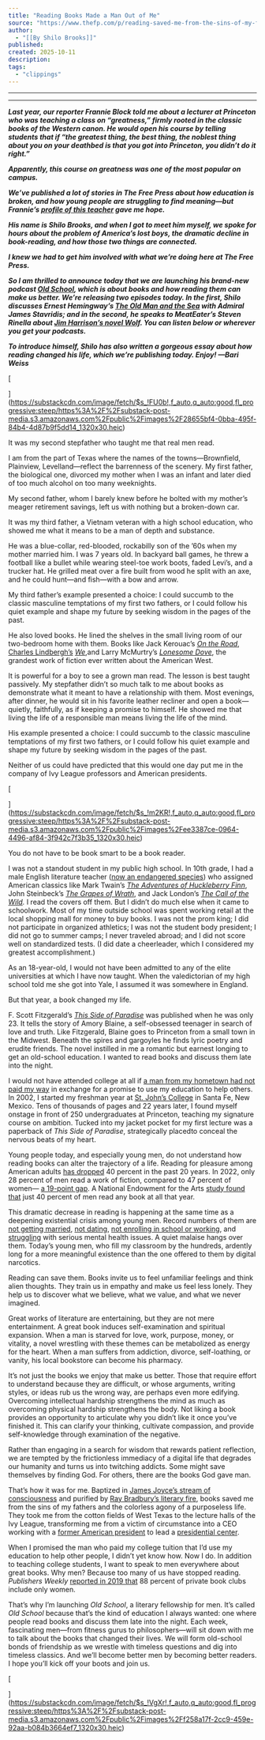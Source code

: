 ```yaml
---
title: "Reading Books Made a Man Out of Me"
source: "https://www.thefp.com/p/reading-saved-me-from-the-sins-of-my-fathers-culture-podcast-old-school"
author:
  - "[[By Shilo Brooks]]"
published:
created: 2025-10-11
description:
tags:
  - "clippings"
---
```

---

---

***Last year, our reporter Frannie Block told me about a lecturer at Princeton who was teaching a class on “greatness,” firmly rooted in the classic books of the Western canon. He would open his course by telling students that if “the greatest thing, the best thing, the noblest thing about you on your deathbed is that you got into Princeton, you didn’t do it right.”***

***Apparently, this course on greatness was one of the most popular on campus.***

***We’ve published a lot of stories in The Free Press about how education is broken, and how young people are struggling to find meaning—but Frannie’s [profile of this teacher](https://www.thefp.com/p/this-cowboy-at-princeton) gave me hope.***

***His name is Shilo Brooks, and when I got to meet him myself, we spoke for hours about the problem of America’s lost boys, the dramatic decline in book-reading, and how those two things are connected.***

***I knew we had to get him involved with what we’re doing here at The Free Press.***

***So I am thrilled to announce today that we are launching his brand-new podcast [Old School](https://www.thefp.com/listen/old-school-with-shilo-brooks), which is about books and how reading them can make us better. We’re releasing two episodes today. In the first, Shilo discusses Ernest Hemingway’s [The Old Man and the Sea](https://bookshop.org/a/93116/9781476787855) with Admiral James Stavridis; and in the second, he speaks to MeatEater’s Steven Rinella about [Jim Harrison’s novel Wolf](https://bookshop.org/a/93116/9780802128874). You can listen below or wherever you get your podcasts.***

***To introduce himself, Shilo has also written a gorgeous essay about how reading changed his life, which we’re publishing today. Enjoy! —Bari Weiss***

[

](https://substackcdn.com/image/fetch/$s_!FU0b!,f_auto,q_auto:good,fl_progressive:steep/https%3A%2F%2Fsubstack-post-media.s3.amazonaws.com%2Fpublic%2Fimages%2F28655bf4-0bba-495f-84b4-4d87b9f5dd14_1320x30.heic)

It was my second stepfather who taught me that real men read.

I am from the part of Texas where the names of the towns—Brownfield, Plainview, Levelland—reflect the barrenness of the scenery. My first father, the biological one, divorced my mother when I was an infant and later died of too much alcohol on too many weeknights.

My second father, whom I barely knew before he bolted with my mother’s meager retirement savings, left us with nothing but a broken-down car.

It was my third father, a Vietnam veteran with a high school education, who showed me what it means to be a man of depth and substance.

He was a blue-collar, red-blooded, rockabilly son of the ’60s when my mother married him. I was 7 years old. In backyard ball games, he threw a football like a bullet while wearing steel-toe work boots, faded Levi’s, and a trucker hat. He grilled meat over a fire built from wood he split with an axe, and he could hunt—and fish—with a bow and arrow.

My third father’s example presented a choice: I could succumb to the classic masculine temptations of my first two fathers, or I could follow his quiet example and shape my future by seeking wisdom in the pages of the past.

He also loved books. He lined the shelves in the small living room of our two-bedroom home with them. Books like Jack Kerouac’s *[On the Road](https://bookshop.org/a/93116/9780140283297)*, [Charles Lindbergh’s](https://bookshop.org/a/93116/9798888305515) *[We](https://bookshop.org/a/93116/9798888305515)*,and Larry McMurtry’s *[Lonesome Dove](https://bookshop.org/a/93116/9781439195260)*, the grandest work of fiction ever written about the American West.

It is powerful for a boy to see a grown man read. The lesson is best taught passively. My stepfather didn’t so much talk to me about books as demonstrate what it meant to have a relationship with them. Most evenings, after dinner, he would sit in his favorite leather recliner and open a book—quietly, faithfully, as if keeping a promise to himself. He showed me that living the life of a responsible man means living the life of the mind.

His example presented a choice: I could succumb to the classic masculine temptations of my first two fathers, or I could follow his quiet example and shape my future by seeking wisdom in the pages of the past.

Neither of us could have predicted that this would one day put me in the company of Ivy League professors and American presidents.

[

](https://substackcdn.com/image/fetch/$s_!m2KR!,f_auto,q_auto:good,fl_progressive:steep/https%3A%2F%2Fsubstack-post-media.s3.amazonaws.com%2Fpublic%2Fimages%2Fee3387ce-0964-4496-af84-3f942c7f3b35_1320x30.heic)

You do not have to be book smart to be a book reader.

I was not a standout student in my public high school. In 10th grade, I had a male English literature teacher ([now an endangered species](https://aibm.org/research/missing-misters/)) who assigned American classics like Mark Twain’s *[The Adventures of Huckleberry Finn](https://bookshop.org/a/93116/9780143105947)*, John Steinbeck’s *[The Grapes of Wrath](https://bookshop.org/a/93116/9780143039433)*, and Jack London’s *[The Call of the Wild](https://bookshop.org/a/93116/9780141321059).* I read the covers off them. But I didn’t do much else when it came to schoolwork. Most of my time outside school was spent working retail at the local shopping mall for money to buy books. I was not the prom king; I did not participate in organized athletics; I was not the student body president; I did not go to summer camps; I never traveled abroad; and I did not score well on standardized tests. (I did date a cheerleader, which I considered my greatest accomplishment.)

As an 18-year-old, I would not have been admitted to any of the elite universities at which I have now taught. When the valedictorian of my high school told me she got into Yale, I assumed it was somewhere in England.

But that year, a book changed my life.

F. Scott Fitzgerald’s *[This Side of Paradise](https://bookshop.org/a/93116/9780198848110)* was published when he was only 23. It tells the story of Amory Blaine, a self-obsessed teenager in search of love and truth. Like Fitzgerald, Blaine goes to Princeton from a small town in the Midwest. Beneath the spires and gargoyles he finds lyric poetry and erudite friends. The novel instilled in me a romantic but earnest longing to get an old-school education. I wanted to read books and discuss them late into the night.

I would not have attended college at all if [a man from my hometown had not paid my way](https://www.thefp.com/p/this-cowboy-at-princeton) in exchange for a promise to use my education to help others. In 2002, I started my freshman year at [St. John’s College](https://www.sjc.edu/) in Santa Fe, New Mexico. Tens of thousands of pages and 22 years later, I found myself onstage in front of 250 undergraduates at Princeton, teaching my signature course on ambition. Tucked into my jacket pocket for my first lecture was a paperback of *This Side of Paradise*, strategically placedto conceal the nervous beats of my heart.

Young people today, and especially young men, do not understand how reading books can alter the trajectory of a life. Reading for pleasure among American adults [has dropped](https://www.washingtonpost.com/technology/2025/08/20/american-reading-declines-attention-spans/) 40 percent in the past 20 years. In 2022, only 28 percent of men read a work of fiction, compared to 47 percent of women— [a 19-point gap](https://www.arts.gov/stories/blog/2025/men-women-split-reading-real-and-persists-amid-historical-rate-declines). A National Endowment for the Arts [study found that](https://www.arts.gov/impact/research/publications/arts-participation-patterns-2022-highlights-survey-public-participation-arts) just 40 percent of men read any book at all that year.

This dramatic decrease in reading is happening at the same time as a deepening existential crisis among young men. Record numbers of them are [not getting married](https://ifstudies.org/blog/1-in-3-a-record-share-of-young-adults-will-never-marry), [not dating](https://aibm.org/commentary/gen-zs-romance-gap-why-nearly-half-of-young-men-arent-dating/), [not enrolling in school or working](https://www.nytimes.com/2025/08/15/opinion/men-boys-crisis-progressive-era.html), and [struggling](https://aibm.org/research/male-suicide/) with serious mental health issues. A quiet malaise hangs over them. Today’s young men, who fill my classroom by the hundreds, ardently long for a more meaningful existence than the one offered to them by digital narcotics.

Reading can save them. Books invite us to feel unfamiliar feelings and think alien thoughts. They train us in empathy and make us feel less lonely. They help us to discover what we believe, what we value, and what we never imagined.

Great works of literature are entertaining, but they are not mere entertainment. A great book induces self-examination and spiritual expansion. When a man is starved for love, work, purpose, money, or vitality, a novel wrestling with these themes can be metabolized as energy for the heart. When a man suffers from addiction, divorce, self-loathing, or vanity, his local bookstore can become his pharmacy.

It’s not just the books we enjoy that make us better. Those that require effort to understand because they are difficult, or whose arguments, writing styles, or ideas rub us the wrong way, are perhaps even more edifying. Overcoming intellectual hardship strengthens the mind as much as overcoming physical hardship strengthens the body. Not liking a book provides an opportunity to articulate why you didn’t like it once you’ve finished it. This can clarify your thinking, cultivate compassion, and provide self-knowledge through examination of the negative.

Rather than engaging in a search for wisdom that rewards patient reflection, we are tempted by the frictionless immediacy of a digital life that degrades our humanity and turns us into twitching addicts. Some might save themselves by finding God. For others, there are the books God gave man.

That’s how it was for me. Baptized in [James Joyce’s stream of consciousness](https://bookshop.org/a/93116/9780142437346) and purified by [Ray Bradbury’s literary fire](https://bookshop.org/a/93116/9781451673319), books saved me from the sins of my fathers and the colorless agony of a purposeless life. They took me from the cotton fields of West Texas to the lecture halls of the Ivy League, transforming me from a victim of circumstance into a CEO working with a [former American president](https://www.wsj.com/articles/SB123025595706634689) to lead a [presidential center](https://www.bushcenter.org/).

When I promised the man who paid my college tuition that I’d use my education to help other people, I didn’t yet know how. Now I do. In addition to teaching college students, I want to speak to men everywhere about great books. Why men? Because too many of us have stopped reading. *Publishers Weekly* [reported in 2019 that](https://www.publishersweekly.com/pw/by-topic/columns-and-blogs/soapbox/article/79971-the-inner-lives-of-book-clubs.html) 88 percent of private book clubs include only women.

That’s why I’m launching *Old School*, a literary fellowship for men. It’s called *Old School* because that’s the kind of education I always wanted: one where people read books and discuss them late into the night. Each week, fascinating men—from fitness gurus to philosophers—will sit down with me to talk about the books that changed their lives. We will form old-school bonds of friendship as we wrestle with timeless questions and dig into timeless classics. And we’ll become better men by becoming better readers. I hope you’ll kick off your boots and join us.

[

](https://substackcdn.com/image/fetch/$s_!VgXr!,f_auto,q_auto:good,fl_progressive:steep/https%3A%2F%2Fsubstack-post-media.s3.amazonaws.com%2Fpublic%2Fimages%2Ff258a17f-2cc9-459e-92aa-b084b3664ef7_1320x30.heic)